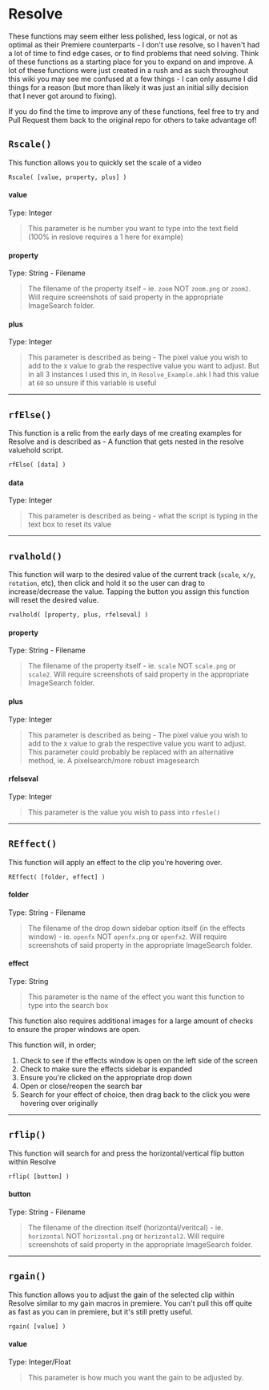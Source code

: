 # Resolve
These functions may seem either less polished, less logical, or not as optimal as their Premiere counterparts - I don't use resolve, so I haven't had a lot of time to find edge cases, or to find problems that need solving. Think of these functions as a starting place for you to expand on and improve. A lot of these functions were just created in a rush and as such throughout this wiki you may see me confused at a few things - I can only assume I did things for a reason (but more than likely it was just an initial silly decision that I never got around to fixing).

If you do find the time to improve any of these functions, feel free to try and Pull Request them back to the original repo for others to take advantage of!

## `Rscale()`
This function allows you to quickly set the scale of a video
```
Rscale( [value, property, plus] )
```
#### value
Type: Integer
> This parameter is he number you want to type into the text field (100% in reslove requires a 1 here for example)

#### property
Type: String - Filename
> The filename of the property itself - ie. `zoom` NOT `zoom.png` or `zoom2`. Will require screenshots of said property in the appropriate ImageSearch folder.

#### plus
Type: Integer
> This parameter is described as being - The pixel value you wish to add to the x value to grab the respective value you want to adjust.
> But in all 3 instances I used this in, in `Resolve_Example.ahk` I had this value at `60` so unsure if this variable is useful
***

## `rfElse()`
This function is a relic from the early days of me creating examples for Resolve and is described as - A function that gets nested in the resolve valuehold script.
```
rfElse( [data] )
```
#### data
Type: Integer
> This parameter is described as being - what the script is typing in the text box to reset its value
***

## `rvalhold()`
This function will warp to the desired value of the current track (`scale`, `x/y`, `rotation`, etc), then click and hold it so the user can drag to increase/decrease the value. Tapping the button you assign this function will reset the desired value.
```
rvalhold( [property, plus, rfelseval] )
```
#### property
Type: String - Filename
> The filename of the property itself - ie. `scale` NOT `scale.png` or `scale2`. Will require screenshots of said property in the appropriate ImageSearch folder.

#### plus
Type: Integer
> This parameter is described as being - The pixel value you wish to add to the x value to grab the respective value you want to adjust.
> This parameter could probably be replaced with an alternative method, ie. A pixelsearch/more robust imagesearch

#### rfelseval
Type: Integer
> This parameter is the value you wish to pass into `rfesle()`
***

## `REffect()`
This function will apply an effect to the clip you're hovering over.
```
REffect( [folder, effect] )
```
#### folder
Type: String - Filename
> The filename of the drop down sidebar option itself (in the effects window) - ie. `openfx` NOT `openfx.png` or `openfx2`. Will require screenshots of said property in the appropriate ImageSearch folder.

#### effect
Type: String
> This parameter is the name of the effect you want this function to type into the search box

This function also requires additional images for a large amount of checks to ensure the proper windows are open.

This function will, in order;

1. Check to see if the effects window is open on the left side of the screen
2. Check to make sure the effects sidebar is expanded
3. Ensure you're clicked on the appropriate drop down
4. Open or close/reopen the search bar
5. Search for your effect of choice, then drag back to the click you were hovering over originally
***

## `rflip()`
This function will search for and press the horizontal/vertical flip button within Resolve
```
rflip( [button] )
```
#### button
Type: String - Filename
> The filename of the direction itself (horizontal/veritcal) - ie. `horizontal` NOT `horizontal.png` or `horizontal2`. Will require screenshots of said property in the appropriate ImageSearch folder.
***

## `rgain()`
This function allows you to adjust the gain of the selected clip within Resolve similar to my gain macros in premiere. You can't pull this off quite as fast as you can in premiere, but it's still pretty useful.
```
rgain( [value] )
```
#### value
Type: Integer/Float
> This parameter is how much you want the gain to be adjusted by.